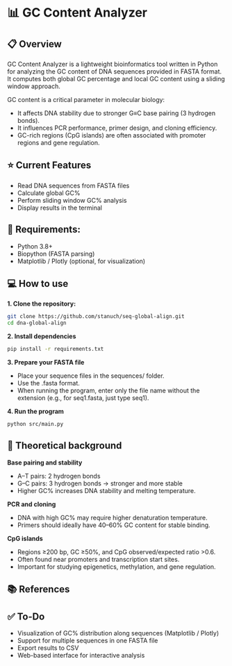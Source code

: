 # 📊 GC Content Analyzer
## 📋 Overview

GC Content Analyzer is a lightweight bioinformatics tool written in Python for analyzing the GC content of DNA sequences provided in FASTA format.
It computes both global GC percentage and local GC content using a sliding window approach.

GC content is a critical parameter in molecular biology:

- It affects DNA stability due to stronger G≡C base pairing (3 hydrogen bonds).
- It influences PCR performance, primer design, and cloning efficiency.
- GC-rich regions (CpG islands) are often associated with promoter regions and gene regulation.

## ⭐️ Current Features
- Read DNA sequences from FASTA files
- Calculate global GC%
- Perform sliding window GC% analysis
- Display results in the terminal

## 💾 Requirements:

- Python 3.8+
- Biopython (FASTA parsing)
- Matplotlib / Plotly (optional, for visualization)

## 💻 How to use
**1. Clone the repository:**
```bash
git clone https://github.com/stanuch/seq-global-align.git
cd dna-global-align
```
**2. Install dependencies**
```bash
pip install -r requirements.txt
```
**3. Prepare your FASTA file**
- Place your sequence files in the sequences/ folder.
- Use the .fasta format.
- When running the program, enter only the file name without the extension (e.g., for seq1.fasta, just type seq1).

**4. Run the program**
```bash
python src/main.py
```

## 📖 Theoretical background
**Base pairing and stability**
- A–T pairs: 2 hydrogen bonds
- G–C pairs: 3 hydrogen bonds → stronger and more stable
- Higher GC% increases DNA stability and melting temperature.

**PCR and cloning**
- DNA with high GC% may require higher denaturation temperature.
- Primers should ideally have 40–60% GC content for stable binding.

**CpG islands**
- Regions ≥200 bp, GC ≥50%, and CpG observed/expected ratio >0.6.
- Often found near promoters and transcription start sites.
- Important for studying epigenetics, methylation, and gene regulation.


## 📚 References

## ✅ To-Do

- Visualization of GC% distribution along sequences (Matplotlib / Plotly)
- Support for multiple sequences in one FASTA file
- Export results to CSV
- Web-based interface for interactive analysis
